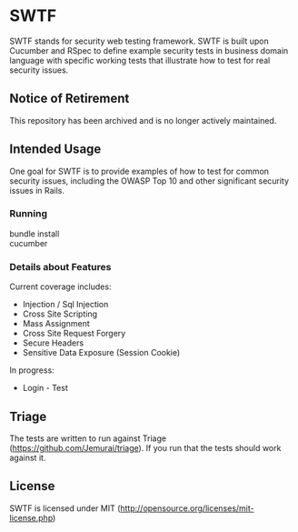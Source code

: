 # SWTF 

SWTF stands for security web testing framework.  SWTF is built upon Cucumber and RSpec to define example security tests in business domain language with specific working tests that illustrate how to test for real security issues.

## Notice of Retirement

This repository has been archived and is no longer actively maintained.

## Intended Usage

One goal for SWTF is to provide examples of how to test for common security issues, including the OWASP Top 10 and other significant security issues in Rails.

### Running

bundle install  
cucumber

### Details about Features

Current coverage includes:  

* Injection / Sql Injection
* Cross Site Scripting
* Mass Assignment
* Cross Site Request Forgery
* Secure Headers
* Sensitive Data Exposure (Session Cookie)

In progress:   

* Login - Test 

## Triage

The tests are written to run against Triage (https://github.com/Jemurai/triage).  If you run that the tests should work against it.

## License
SWTF is licensed under MIT (http://opensource.org/licenses/mit-license.php)
